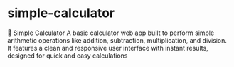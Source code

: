 # simple-calculator
🧮 Simple Calculator  A basic calculator web app built to perform simple arithmetic operations like addition, subtraction, multiplication, and division. It features a clean and responsive user interface with instant results, designed for quick and easy calculations

